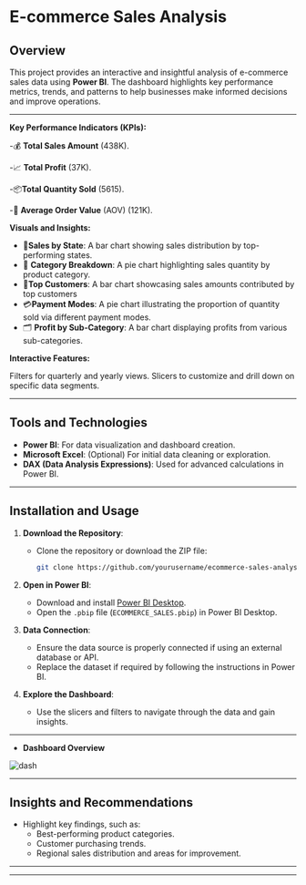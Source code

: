 # E-commerce Sales Analysis

## Overview

This project provides an interactive and insightful analysis of e-commerce sales data using **Power BI**. The dashboard highlights key performance metrics, trends, and patterns to help businesses make informed decisions and improve operations.

---

**Key Performance Indicators (KPIs):**

-💰 **Total Sales Amount** (438K).

-📈  **Total Profit** (37K).

-📦**Total Quantity Sold** (5615).
  
-🛒  **Average Order Value** (AOV) (121K).


  
**Visuals and Insights:**

- 📍**Sales by State**: A bar chart showing sales distribution by top-performing states.
- 🎯 **Category Breakdown**: A pie chart highlighting sales quantity by product category.
- 👤**Top Customers**: A bar chart showcasing sales amounts contributed by top customers 
- 💳**Payment Modes**: A pie chart illustrating the proportion of quantity sold via different payment modes.
- 🗂️ **Profit by Sub-Category**: A bar chart displaying profits from various sub-categories.

  
**Interactive Features:**

Filters for quarterly and yearly views.
Slicers to customize and drill down on specific data segments.

---

## Tools and Technologies

- **Power BI**: For data visualization and dashboard creation.
- **Microsoft Excel**: (Optional) For initial data cleaning or exploration.
- **DAX (Data Analysis Expressions)**: Used for advanced calculations in Power BI.

---

## Installation and Usage

1. **Download the Repository**:
   - Clone the repository or download the ZIP file:
     ```bash
     git clone https://github.com/yourusername/ecommerce-sales-analysis.git
     ```
   
2. **Open in Power BI**:
   - Download and install [Power BI Desktop](https://powerbi.microsoft.com/).
   - Open the `.pbip` file (`ECOMMERCE_SALES.pbip`) in Power BI Desktop.

3. **Data Connection**:
   - Ensure the data source is properly connected if using an external database or API.
   - Replace the dataset if required by following the instructions in Power BI.

4. **Explore the Dashboard**:
   - Use the slicers and filters to navigate through the data and gain insights.

---



- **Dashboard Overview**

![dash](https://github.com/user-attachments/assets/89435b09-b8c7-4416-8ea9-8f6c9ef9f6e7)

---

## Insights and Recommendations

- Highlight key findings, such as:
  - Best-performing product categories.
  - Customer purchasing trends.
  - Regional sales distribution and areas for improvement.

---

---
